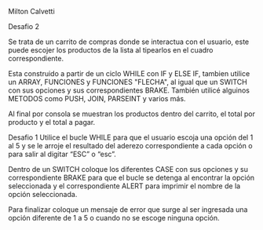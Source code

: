 Milton Calvetti

Desafio 2

Se trata de un carrito de compras donde se interactua con el usuario, este puede escojer los productos de la lista al tipearlos en el cuadro correspondiente.

Esta construido a partir de un ciclo WHILE con IF y ELSE IF, tambien utilice un ARRAY, FUNCIONES y FUNCIONES "FLECHA", al igual que un SWITCH con sus opciones y sus correspondientes BRAKE.
También utilicé alguinos METODOS como PUSH, JOIN, PARSEINT y varios más.

Al final por consola se muestran los productos dentro del carrito, el total por producto y el total a pagar.




Desafio 1
Utilice el bucle WHILE para que el usuario escoja una opción del 1 al 5 y se le arroje el resultado del aderezo correspondiente a cada opción o para salir al digitar “ESC” o “esc”.

Dentro de un SWITCH coloque los diferentes CASE con sus opciones y su correspondiente BRAKE para que el bucle se detenga al encontrar la opción seleccionada y el correspondiente ALERT para imprimir el nombre de la opción seleccionada.

Para finalizar coloque un mensaje de error que surge al ser ingresada una opción diferente de 1 a 5 o cuando no se escoge ninguna opción.
